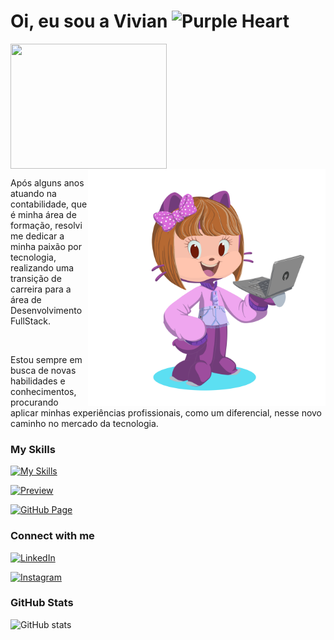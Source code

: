 
# Oi, eu sou a Vivian <img src="https://raw.githubusercontent.com/Tarikul-Islam-Anik/Animated-Fluent-Emojis/master/Emojis/Smilies/Purple%20Heart.png" alt="Purple Heart" width="25" height="25" />

<img align="center" width="250" height="200" src="https://user-images.githubusercontent.com/74038190/219923809-b86dc415-a0c2-4a38-bc88-ad6cf06395a8.gif">

<img align="right" alt="octocat" height="380" src="assets/octocat-1719181362657.png">
<br>
<p align="justify-right">Após alguns anos atuando na contabilidade, que é minha área de formação, resolvi me dedicar a minha paixão por tecnologia, realizando uma transição de carreira para a área de Desenvolvimento FullStack. </p>
<br>
<p>Estou sempre em busca de novas habilidades e conhecimentos, procurando aplicar minhas experiências profissionais, como um diferencial, nesse novo caminho no mercado da tecnologia. </p>


### My Skills

[![My Skills](https://skillicons.dev/icons?i=html,css,js,py,git,github&perline=3)](https://skillicons.dev)

[![Preview](https://img.shields.io/badge/Portfolio-000?style=for-the-badge&logo=github&logoColor=EE82EE)](https://github.com/vivianbrt)

[![GitHub Page](https://img.shields.io/badge/vivianbrt.github.io-EE82EE?style=for-the-badge)](https://github.com/vivianbrt)

### Connect with me

[![LinkedIn](https://img.shields.io/badge/-LinkedIn-000?style=for-the-badge&logo=linkedin&logoColor=EE82EE&color:FFF)](https://www.linkedin.com/in/viviansbrito/)

[![Instagram](https://img.shields.io/badge/-Instagram-000?style=for-the-badge&logo=instagram&logoColor=EE82EE&color:FFF)](https://www.instagram.com/viviann_her/)

### GitHub Stats

![GitHub stats](https://github-readme-stats-git-masterrstaa-rickstaa.vercel.app/api?username=vivianbrt&hide_title=true&show_icons=true&include_all_commits=false&count_private=true&line_height=25&hide=issues&bg_color=000&title_color=EE82EE&text_color=FFF&border_radius=3&border_color=36123c&icon_color=EE82EE&theme=jolly)
